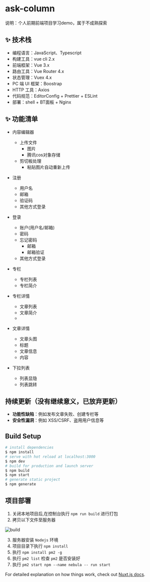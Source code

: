 # ask-column

说明：个人前期前端项目学习demo，属于不成熟探索


## ✨ 技术栈
- 编程语言：JavaScript、Typescript
- 构建工具：vue cli 2.x
- 前端框架：Vue 3.x
- 路由工具：Vue Router 4.x
- 状态管理：Vuex 4.x
- PC 端 UI 框架：Boostrap
- HTTP 工具：Axios
- 代码规范：EditorConfig + Prettier + ESLint
- 部署：shell + BT面板 + Nginx

## ✨ 功能清单
 
- 内容编辑器
  - 上传文件
    - 图片
    - 腾讯cos对象存储
  - 剪切板处理
    - 粘贴图片自动重新上传
 

- 注册
  - 用户名
  - 邮箱
  - 验证码
  - 其他方式登录
- 登录
  - 账户(用户名/邮箱)
  - 密码
  - 忘记密码
    - 邮箱
    - 邮箱验证
  - 其他方式登录
  
- 专栏
  - 专栏列表
  - 专栏简介
  
- 专栏详情
  - 文章列表
  - 文章简介
  - 
- 文章详情
  - 文章头图
  - 标题
  - 文章信息
  - 内容
  
- 下拉列表
  - 列表显隐
  - 列表跳转
  
  
  
## 持续更新（没有继续意义，已放弃更新）

* **功能性缺陷**：例如发布文章失败、创建专栏等
* **安全性漏洞**：例如 XSS/CSRF、盗用用户信息等

## Build Setup

```bash
# install dependencies
$ npm install
# serve with hot reload at localhost:3000
$ npm dev
# build for production and launch server
$ npm build
$ npm start
# generate static project
$ npm generate
```

## 项目部署
1. 关闭本地项目后,在控制台执行 `npm run build` 进行打包
2. 拷贝以下文件至服务器

![build](assets/build.png)
   
3. 服务器安装 `Nodejs` 环境
4. 项目目录下执行 `npm install`
5. 执行 `npm install pm2 -g`
6. 执行 `pm2 list` 检查 `pm2` 是否安装好
7. 执行 `pm2 start npm --name nebula -- run start`


For detailed explanation on how things work, check out [Nuxt.js docs](https://nuxtjs.org).
